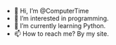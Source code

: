 - 👋 Hi, I’m @ComputerTime
- 👀 I’m interested in programming.
- 🌱 I’m currently learning Python.
- 📫 How to reach me? By my site.

<!---
Comp-Code/Comp-Code is a ✨ special ✨ repository because its `README.md` (this file) appears on your GitHub profile.
You can click the Preview link to take a look at your changes.
--->
